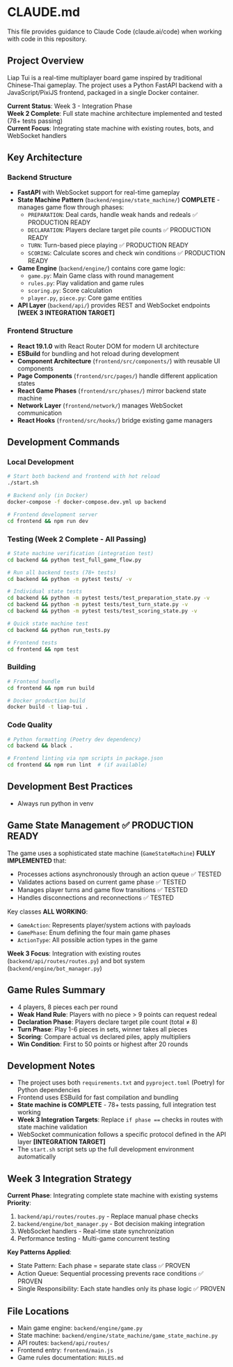 # CLAUDE.md

This file provides guidance to Claude Code (claude.ai/code) when working with code in this repository.

## Project Overview

Liap Tui is a real-time multiplayer board game inspired by traditional Chinese-Thai gameplay. The project uses a Python FastAPI backend with a JavaScript/PixiJS frontend, packaged in a single Docker container.

**Current Status**: Week 3 - Integration Phase  
**Week 2 Complete**: Full state machine architecture implemented and tested (78+ tests passing)  
**Current Focus**: Integrating state machine with existing routes, bots, and WebSocket handlers

## Key Architecture

### Backend Structure
- **FastAPI** with WebSocket support for real-time gameplay
- **State Machine Pattern** (`backend/engine/state_machine/`) **COMPLETE** - manages game flow through phases:
  - `PREPARATION`: Deal cards, handle weak hands and redeals ✅ PRODUCTION READY
  - `DECLARATION`: Players declare target pile counts ✅ PRODUCTION READY  
  - `TURN`: Turn-based piece playing ✅ PRODUCTION READY
  - `SCORING`: Calculate scores and check win conditions ✅ PRODUCTION READY
- **Game Engine** (`backend/engine/`) contains core game logic:
  - `game.py`: Main Game class with round management
  - `rules.py`: Play validation and game rules
  - `scoring.py`: Score calculation
  - `player.py`, `piece.py`: Core game entities
- **API Layer** (`backend/api/`) provides REST and WebSocket endpoints **[WEEK 3 INTEGRATION TARGET]**

### Frontend Structure
- **React 19.1.0** with React Router DOM for modern UI architecture
- **ESBuild** for bundling and hot reload during development
- **Component Architecture** (`frontend/src/components/`) with reusable UI components
- **Page Components** (`frontend/src/pages/`) handle different application states
- **React Game Phases** (`frontend/src/phases/`) mirror backend state machine
- **Network Layer** (`frontend/network/`) manages WebSocket communication
- **React Hooks** (`frontend/src/hooks/`) bridge existing game managers

## Development Commands

### Local Development
```bash
# Start both backend and frontend with hot reload
./start.sh

# Backend only (in Docker)
docker-compose -f docker-compose.dev.yml up backend

# Frontend development server
cd frontend && npm run dev
```

### Testing (Week 2 Complete - All Passing)
```bash
# State machine verification (integration test)
cd backend && python test_full_game_flow.py

# Run all backend tests (78+ tests)
cd backend && python -m pytest tests/ -v

# Individual state tests
cd backend && python -m pytest tests/test_preparation_state.py -v
cd backend && python -m pytest tests/test_turn_state.py -v  
cd backend && python -m pytest tests/test_scoring_state.py -v

# Quick state machine test
cd backend && python run_tests.py

# Frontend tests
cd frontend && npm test
```

### Building
```bash
# Frontend bundle
cd frontend && npm run build

# Docker production build
docker build -t liap-tui .
```

### Code Quality
```bash
# Python formatting (Poetry dev dependency)
cd backend && black .

# Frontend linting via npm scripts in package.json
cd frontend && npm run lint  # (if available)
```

## Development Best Practices

- Always run python in venv

## Game State Management ✅ PRODUCTION READY

The game uses a sophisticated state machine (`GameStateMachine`) **FULLY IMPLEMENTED** that:  
- Processes actions asynchronously through an action queue ✅ TESTED
- Validates actions based on current game phase ✅ TESTED  
- Manages player turns and game flow transitions ✅ TESTED
- Handles disconnections and reconnections ✅ TESTED

Key classes **ALL WORKING**:
- `GameAction`: Represents player/system actions with payloads
- `GamePhase`: Enum defining the four main game phases  
- `ActionType`: All possible action types in the game

**Week 3 Focus**: Integration with existing routes (`backend/api/routes/routes.py`) and bot system (`backend/engine/bot_manager.py`)

## Game Rules Summary

- 4 players, 8 pieces each per round
- **Weak Hand Rule**: Players with no piece > 9 points can request redeal
- **Declaration Phase**: Players declare target pile count (total ≠ 8)
- **Turn Phase**: Play 1-6 pieces in sets, winner takes all pieces
- **Scoring**: Compare actual vs declared piles, apply multipliers
- **Win Condition**: First to 50 points or highest after 20 rounds

## Development Notes

- The project uses both `requirements.txt` and `pyproject.toml` (Poetry) for Python dependencies
- Frontend uses ESBuild for fast compilation and bundling  
- **State machine is COMPLETE** - 78+ tests passing, full integration test working
- **Week 3 Integration Targets**: Replace `if phase ==` checks in routes with state machine validation
- WebSocket communication follows a specific protocol defined in the API layer **[INTEGRATION TARGET]**
- The `start.sh` script sets up the full development environment automatically

## Week 3 Integration Strategy

**Current Phase**: Integrating complete state machine with existing systems
**Priority**: 
1. `backend/api/routes/routes.py` - Replace manual phase checks
2. `backend/engine/bot_manager.py` - Bot decision making integration  
3. WebSocket handlers - Real-time state synchronization
4. Performance testing - Multi-game concurrent testing

**Key Patterns Applied**:
- State Pattern: Each phase = separate state class ✅ PROVEN
- Action Queue: Sequential processing prevents race conditions ✅ PROVEN  
- Single Responsibility: Each state handles only its phase logic ✅ PROVEN

## File Locations

- Main game engine: `backend/engine/game.py`
- State machine: `backend/engine/state_machine/game_state_machine.py`
- API routes: `backend/api/routes/`
- Frontend entry: `frontend/main.js`
- Game rules documentation: `RULES.md`